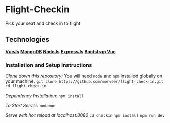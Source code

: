 # Flight-Checkin
Pick your seat and check in to flight

## Technologies

[**VueJs**](https://vuejs.org/)
[**MongoDB**](https://www.mongodb.com/)
[**NodeJs**](https://nodejs.org/en/)
[**ExpressJs**](https://expressjs.com/)
[**Bootstrap Vue**](https://bootstrap-vue.js.org/)

### Installation and Setup Instructions

*Clone down this repository:*
You will need `node` and `npm` installed globally on your machine.
```git clone https://github.com/merveer/flight-check-in.git```
```cd flight-check-in```

*Dependency Installation:*
```npm install```

*To Start Server:*
```nodemon```

*Serve with hot reload at localhost:8080*
  ```cd checkin```
  ```npm install```
  ```npm run dev```
